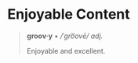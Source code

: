 Enjoyable Content
=================

> **groov·y** • _/ˈgro͞ovē/_
> _adj._
>
> Enjoyable and excellent.
